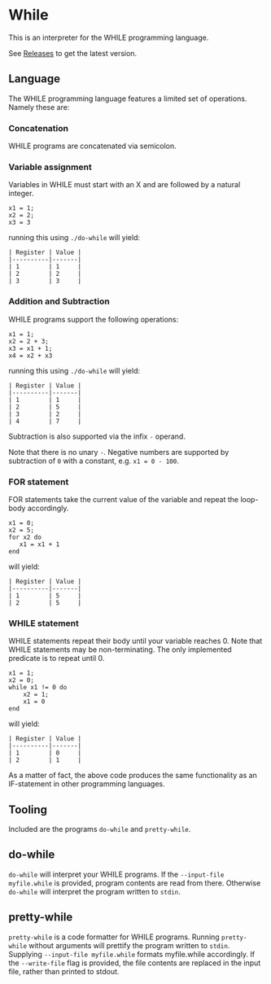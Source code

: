 # While

This is an interpreter for the WHILE programming language.

See [Releases](https://github.com/arnemileswinter/while/releases) to get the latest version.

## Language

The WHILE programming language features a limited set of operations.
Namely these are:

### Concatenation

WHILE programs are concatenated via semicolon.

### Variable assignment

Variables in WHILE must start with an X and are followed by a natural integer.

```
x1 = 1;
x2 = 2;
x3 = 3
```

running this using `./do-while` will yield:

```
| Register | Value |
|----------|-------|
| 1        | 1     |
| 2        | 2     |
| 3        | 3     |
```

### Addition and Subtraction

WHILE programs support the following operations:

```
x1 = 1;
x2 = 2 + 3;
x3 = x1 + 1;
x4 = x2 + x3
```

running this using `./do-while` will yield:

```
| Register | Value |
|----------|-------|
| 1        | 1     |
| 2        | 5     |
| 3        | 2     |
| 4        | 7     |
```

Subtraction is also supported via the infix `-` operand. 

Note that there is no unary `-`. Negative numbers are supported by subtraction of `0` with a constant, e.g. `x1 = 0 - 100`.

### FOR statement

FOR statements take the current value of the variable and repeat the loop-body accordingly.

```
x1 = 0;
x2 = 5;
for x2 do
   x1 = x1 + 1
end
```

will yield:

```
| Register | Value |
|----------|-------|
| 1        | 5     |
| 2        | 5     |
```

### WHILE statement

WHILE statements repeat their body until your variable reaches 0. Note that WHILE statements may be non-terminating.
The only implemented predicate is to repeat until 0.

```
x1 = 1;
x2 = 0;
while x1 != 0 do
    x2 = 1;
    x1 = 0
end
```

will yield:

```
| Register | Value |
|----------|-------|
| 1        | 0     |
| 2        | 1     |
```

As a matter of fact, the above code produces the same functionality as an IF-statement in other programming languages.

## Tooling

Included are the programs `do-while` and `pretty-while`.

## do-while

`do-while` will interpret your WHILE programs.
If the `--input-file myfile.while` is provided, program contents are read from there. Otherwise `do-while` will interpret the program written to `stdin`.

## pretty-while

`pretty-while` is a code formatter for WHILE programs.
Running `pretty-while` without arguments will prettify the program written to `stdin`. 
Supplying `--input-file myfile.while` formats myfile.while accordingly.
If the `--write-file` flag is provided, the file contents are replaced in the input file, rather than printed to stdout.

